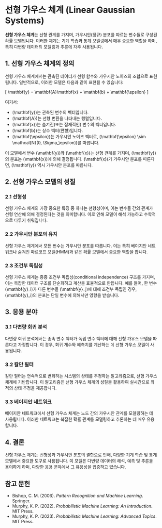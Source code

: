 # 선형 가우스 체계 (Linear Gaussian Systems)

**선형 가우스 체계**는 선형 관계를 가지며, 가우시안(정규) 분포를 따르는 변수들로 구성된 확률 모델입니다. 이러한 체계는 기계 학습과 통계 모델링에서 매우 중요한 역할을 하며, 특히 다변량 데이터의 모델링과 추론에 자주 사용됩니다.

## 1. 선형 가우스 체계의 정의

선형 가우스 체계에서는 관측된 데이터가 선형 함수와 가우시안 노이즈의 조합으로 표현됩니다. 일반적으로, 이러한 모델은 다음과 같이 표현될 수 있습니다:

\[
\mathbf{y} = \mathbf{A}\mathbf{x} + \mathbf{b} + \mathbf{\epsilon}
\]

여기서:
- \(\mathbf{y}\)는 관측된 변수의 벡터입니다.
- \(\mathbf{A}\)는 선형 변환을 나타내는 행렬입니다.
- \(\mathbf{x}\)는 숨겨진(또는 잠재적인) 변수의 벡터입니다.
- \(\mathbf{b}\)는 상수 벡터(편향)입니다.
- \(\mathbf{\epsilon}\)는 가우시안 노이즈 벡터로, \(\mathbf{\epsilon} \sim \mathcal{N}(0, \Sigma_\epsilon)\)를 따릅니다.

이 모델에서 변수 \(\mathbf{y}\)와 \(\mathbf{x}\)는 선형 관계를 가지며, \(\mathbf{y}\)의 분포는 \(\mathbf{x}\)에 의해 결정됩니다. \(\mathbf{x}\)가 가우시안 분포를 따른다면, \(\mathbf{y}\) 역시 가우시안 분포를 따릅니다.

## 2. 선형 가우스 모델의 성질

### 2.1 선형성
선형 가우스 체계의 가장 중요한 특징 중 하나는 선형성이며, 이는 변수들 간의 관계가 선형 연산에 의해 결정된다는 것을 의미합니다. 이로 인해 모델이 해석 가능하고 수학적으로 다루기 쉬워집니다.

### 2.2 가우시안 분포의 유지
선형 가우스 체계에서 모든 변수는 가우시안 분포를 따릅니다. 이는 특히 베이지안 네트워크나 숨겨진 마르코프 모델(HMM)과 같은 확률 모델에서 중요한 역할을 합니다.

### 2.3 조건부 독립성
선형 가우스 체계는 종종 조건부 독립성(conditional independence) 구조를 가지며, 이는 복잡한 데이터 구조를 단순화하고 계산을 효율적으로 만듭니다. 예를 들어, 한 변수 \(\mathbf{y}_i\)가 다른 변수들 \(\mathbf{y}_j\)에 대해 조건부 독립인 경우, \(\mathbf{y}_i\)의 분포는 단일 변수에 의해서만 영향을 받습니다.

## 3. 응용 분야

### 3.1 다변량 회귀 분석
다변량 회귀 분석에서는 종속 변수 벡터가 독립 변수 벡터에 대해 선형 가우스 모델을 따른다고 가정합니다. 이 경우, 회귀 계수와 예측치를 계산하는 데 선형 가우스 모델이 사용됩니다.

### 3.2 칼만 필터
칼만 필터는 연속적으로 변화하는 시스템의 상태를 추정하는 알고리즘으로, 선형 가우스 체계에 기반합니다. 이 알고리즘은 선형 가우스 체계의 성질을 활용하여 실시간으로 최적의 상태 추정을 제공합니다.

### 3.3 베이지안 네트워크
베이지안 네트워크에서 선형 가우스 체계는 노드 간의 가우시안 관계를 모델링하는 데 사용됩니다. 이러한 네트워크는 복잡한 확률 관계를 모델링하고 추론하는 데 매우 유용합니다.

## 4. 결론

선형 가우스 체계는 선형성과 가우시안 분포의 결합으로 인해, 다양한 기계 학습 및 통계 모델에서 중요한 도구로 사용됩니다. 이 모델은 다변량 데이터의 해석, 예측 및 추론을 용이하게 하며, 다양한 응용 분야에서 그 유용성을 입증하고 있습니다.

## 참고 문헌
- Bishop, C. M. (2006). *Pattern Recognition and Machine Learning*. Springer.
- Murphy, K. P. (2022). *Probabilistic Machine Learning: An Introduction*. MIT Press.
- Murphy, K. P. (2023). *Probabilistic Machine Learning: Advanced Topics*. MIT Press.
